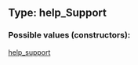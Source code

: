 ## Type: help\_Support  

### Possible values (constructors):

[help\_support](../constructors/help_support.md)  

